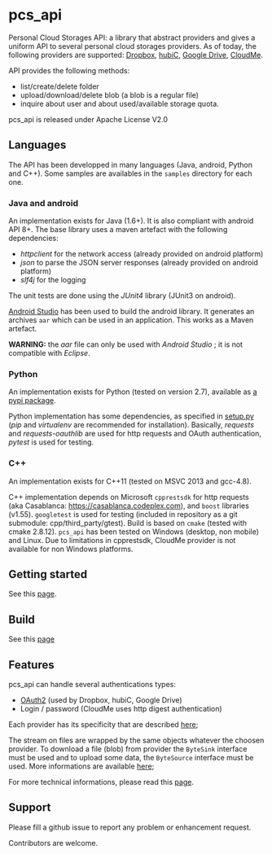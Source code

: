 pcs_api
=======

Personal Cloud Storages API: a library that abstract providers and gives a uniform API
to several personal cloud storages providers.
As of today, the following providers are supported:
[Dropbox](https://www.dropbox.com),
[hubiC](https://hubic.com),
[Google Drive](http://www.google.com/drive/),
[CloudMe](https://www.cloudme.com).

API provides the following methods:

- list/create/delete folder
- upload/download/delete blob (a blob is a regular file)
- inquire about user and about used/available storage quota.

pcs_api is released under Apache License V2.0


Languages
---------

The API has been developped in many languages (Java, android, Python and C++).
Some samples are availables in the `samples` directory for each one.

### Java and android
An implementation exists for Java (1.6+). It is also compliant with android API 8+.
The base library uses a maven artefact with the following dependencies:

- *httpclient* for the network access (already provided on android platform)
- *json* to parse the JSON server responses (already provided on android platform)
- *slf4j* for the logging

The unit tests are done using the *JUnit4* library (JUnit3 on android).

[Android Studio](http://developer.android.com/sdk/installing/studio.html) has been used to build the android library.
It generates an archives `aar` which can be used in an application. This works as a Maven artefact.

**WARNING:** the *aar* file can only be used with *Android Studio* ; it is not compatible with *Eclipse*.

### Python
An implementation exists for Python (tested on version 2.7), available as [a pypi package](https://pypi.python.org/pypi/pcs-api).

Python implementation has some dependencies, as specified in [setup.py](python/setup.py)
(*pip* and *virtualenv* are recommended for installation).
Basically, *requests* and *requests-oauthlib* are used for http requests and OAuth authentication,
*pytest* is used for testing.

### C++
An implementation exists for C++11 (tested on MSVC 2013 and gcc-4.8).

C++ implementation depends on Microsoft `cpprestsdk` for http requests (aka Casablanca: https://casablanca.codeplex.com),
and `boost` libraries (v1.55).
`googletest` is used for testing (included in repository as a git submodule: cpp/third_party/gtest).
Build is based on `cmake` (tested with cmake 2.8.12).
`pcs_api` has been tested on Windows (desktop, non mobile) and Linux. Due to limitations in cpprestsdk,
CloudMe provider is not available for non Windows platforms.


Getting started
---------------
See this [page](docs/getting_started.md).

Build
-----
See this [page](docs/build.md)

Features
--------
pcs_api can handle several authentications types:

- [OAuth2](docs/oauth2.md) (used by Dropbox, hubiC, Google Drive)
- Login / password (CloudMe uses http digest authentication)

Each provider has its specificity that are described [here](docs/provider_specifics.md);

The stream on files are wrapped by the same objects whatever the choosen provider.
To download a file (blob) from provider the `ByteSink` interface must be used and to upload some data,
the `ByteSource` interface must be used.
More informations are available [here](docs/byte_sources_and_sinks.md);

For more technical informations, please read this [page](docs/advanced.md).

Support
-------
Please fill a github issue to report any problem or enhancement request.

Contributors are welcome.

